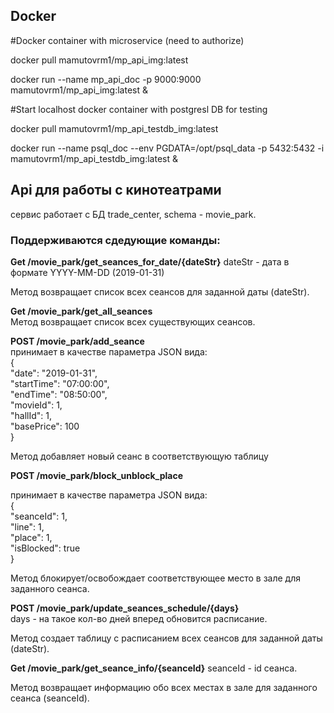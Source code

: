## Docker
#Docker container with microservice (need to authorize)

docker pull mamutovrm1/mp_api_img:latest

docker run --name mp_api_doc -p 9000:9000 mamutovrm1/mp_api_img:latest &

#Start localhost docker container with postgresl DB for testing

docker pull mamutovrm1/mp_api_testdb_img:latest

docker run --name psql_doc --env PGDATA=/opt/psql_data -p 5432:5432 -i mamutovrm1/mp_api_testdb_img:latest &

## Api для работы с кинотеатрами  
  
сервис работает с БД trade_center, schema - movie_park.  
  
### Поддерживаются сдедующие команды:  
  
**Get /movie_park/get_seances_for_date/{dateStr}** 
dateStr - дата в формате YYYY-MM-DD (2019-01-31)  
 
Метод возвращает список всех сеансов для заданной даты (dateStr).
  
**Get /movie_park/get_all_seances**  
Метод возвращает список всех существующих сеансов.  
  
**POST /movie_park/add_seance**  
принимает в качестве параметра JSON вида:  
{  
	"date": "2019-01-31",  
	"startTime": "07:00:00",  
	"endTime": "08:50:00",  
	"movieId": 1,  
	"hallId": 1,  
	"basePrice": 100  
}  
  
Метод добавляет новый сеанс в соответствующую таблицу  

**POST /movie_park/block_unblock_place**  

принимает в качестве параметра JSON вида:  
{  
	"seanceId": 1,  
	"line": 1,  
	"place": 1,  
	"isBlocked": true  
}
  
Метод блокирует/освобождает соответствующее место в зале для заданного сеанса.  
  
  
**POST /movie_park/update_seances_schedule/{days}**  
days - на такое кол-во дней вперед обновится расписание.  
  
Метод создает таблицу с расписанием всех сеансов для заданной даты (dateStr).  
  
**Get /movie_park/get_seance_info/{seanceId}**
seanceId - id сеанса.

Метод возвращает информацию обо всех местах в зале для заданного сеанса (seanceId).
